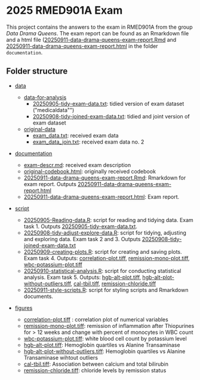 # 2025 RMED901A Exam
This project contains the answers to the exam in RMED901A from the group _Data Drama Queens_.
The exam report can be found as an Rmarkdown file and a html file ([20250911-data-drama-queens-exam-report.Rmd](documentation/20250911-data-drama-queens-exam-report.Rmd) and [20250911-data-drama-queens-exam-report.html](documentation/20250911-data-drama-queens-exam-report.html) in the folder `documentation`.

## Folder structure
* [data](data)
    + [data-for-analysis](data/data-for-analysis)
      + [20250905-tidy-exam-data.txt](data/data-for-analysis/20250905-tidy-exam-data.txt): tidied version of exam dataset ("medicaldata"")
      + [20250908-tidy-joined-exam-data.txt](data/data-for-analysis/20250908-tidy-joined-exam-data.txt): tidied and joint version of exam dataset
    + [original-data](data/original-data)   
      + [exam_data.txt](data/original-data/exam_data.txt): received exam data
      + [exam_data_join.txt](data/original-data/exam_data_join.txt): received exam data no. 2
      

* [documentation](documentation)
    + [exam-descr.md](documentation/exam-descr.md): received exam description
    + [original-codebook.html](documentation/original-codebook.html): originally received codebook
    + [20250911-data-drama-queens-exam-report.Rmd](documentation/20250911-data-drama-queens-exam-report.Rmd): Rmarkdown for exam report. 
       Outputs   [20250911-data-drama-queens-exam-report.html](documentation/20250911-data-drama-queens-exam-report.html)
    + [20250911-data-drama-queens-exam-report.html](documentation/20250911-data-drama-queens-exam-report.html): Exam report. 
      
* [script](script)
    + [20250905-Reading-data.R](script/20250905-Reading-data.R): script for reading and tidying data. Exam task 1. Outputs [20250905-tidy-exam-data.txt]().
    + [20250908-tidy-adjust-explore-data.R](script/20250908-tidy-adjust-explore-data.R): script for tidying, adjusting and exploring data. Exam task 2 and 3. Outputs [20250908-tidy-joined-exam-data.txt](data/data-for-analysis/20250908-tidy-joined-exam-data.txt)
    + [20250909-creating-plots.R](script/20250909-creating-plots.R): script for creating and saving plots. Exam task 4. Outputs:
      [correlation-plot.tiff](figures/correlation-plot.tiff),
      [remission-mono-plot.tiff](figures/remission-mono-plot.tiff), 
      [wbc-potassium-plot.tiff](figures/wbc-potassium-plot.tiff)
    + [20250910-statistical-analysis.R](script/20250910-statistical-analysis.R):  script for conducting statistical analysis. Exam task 5. Outputs:
    [hgb-alt-plot.tiff](figures/hgb-alt-plot.tiff),
    [hgb-alt-plot-without-outliers.tiff](figures/hgb-alt-plot-without-outliers.tiff),
    [cal-tbil.tiff](figures/cal-tbil.tiff),
    [remission-chloride.tiff](figures/remission-chloride.tiff)
    + [20250911-style-scripts.R](script/20250911-style-scripts.R): script for styling scripts and Rmarkdown documents.

* [figures](figures)
    + [correlation-plot.tiff](figures/correlation-plot.tiff) : correlation plot of numerical variables
    + [remission-mono-plot.tiff](figures/remission-mono-plot.tiff): remission of inflammation after Thiopurines for > 12 weeks and change with percent of monocytes in WBC count
    + [wbc-potassium-plot.tiff](figures/wbc-potassium-plot.tiff): white blood cell count by potassium level
    + [hgb-alt-plot.tiff](figures/hgb-alt-plot.tiff): Hemoglobin quartiles vs Alanine Transaminase
    + [hgb-alt-plot-without-outliers.tiff](figures/hgb-alt-plot-without-outliers.tiff): Hemoglobin quartiles vs Alanine Transaminase wihtout outliers
    + [cal-tbil.tiff](figures/cal-tbil.tiff): Association between calcium and total bilirubin
    + [remission-chloride.tiff](figures/remission-chloride.tiff): chloride levels by remission status

